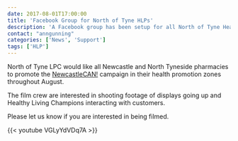 ```yaml
---
date: 2017-08-01T17:00:00
title: 'Facebook Group for North of Tyne HLPs'
description: 'A Facebook group has been setup for all North of Tyne Healthy Living Pharmacies'
contact: "anngunning"
categories: ['News', 'Support']
tags: ['HLP']
---
```


North of Tyne LPC would like all Newcastle and North Tyneside pharmacies to promote 
the [NewcastleCAN!](https://www.newcastlecan.com) campaign in their health promotion 
zones throughout August.  

The film crew are interested in shooting footage of displays going up and Healthy Living Champions interacting with customers.  

Please let us know if you are interested in being filmed.

{{< youtube VGLyYdVDq7A >}}

